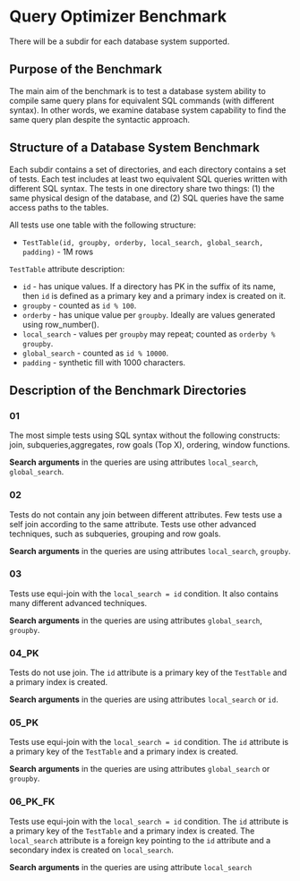 # Query Optimizer Benchmark

There will be a subdir for each database system supported.

## Purpose of the Benchmark
The main aim of the benchmark is to test a database system ability to compile same query plans for equivalent SQL commands (with different syntax). In other words, we examine database system capability to find the same query plan despite the syntactic approach. 

## Structure of a Database System Benchmark

Each subdir contains a set of directories, and each directory contains a set of tests. Each test includes at least two equivalent SQL queries written with different SQL syntax. The tests in one directory share two things: (1) the same physical design of the database, and (2) SQL queries have the same access paths to the tables. 

All tests use one table with the following structure:
- `TestTable(id, groupby, orderby, local_search, global_search, padding)` - 1M rows

`TestTable` attribute description:
- `id` - has unique values. If a directory has PK in the suffix of its name, then `id` is defined as a primary key and a primary index is created on it.
- `groupby` - counted as `id % 100`.
- `orderby` - has unique value per `groupby`. Ideally are values generated using row_number().
- `local_search` - values per `groupby` may repeat; counted as `orderby % groupby`.
- `global_search` - counted as `id % 10000`.
- `padding` - synthetic fill with 1000 characters.

## Description of the Benchmark Directories 

### 01

The most simple tests using SQL syntax without the following constructs: join, subqueries,aggregates, row goals (Top X), ordering, window functions. 

**Search arguments** in the queries are using attributes `local_search`, `global_search`. 

### 02

Tests do not contain any join between different attributes. Few tests use a self join according to the same attribute. Tests use other advanced techniques, such as subqueries, grouping and row goals.

**Search arguments** in the queries are using attributes `local_search`, `groupby`. 

### 03

Tests use equi-join with the `local_search = id` condition. It also contains many different advanced techniques.

**Search arguments** in the queries are using attributes `global_search`, `groupby`. 

### 04_PK

Tests do not use join. The `id` attribute is a primary key of the `TestTable` and a primary index is created. 

**Search arguments** in the queries are using attributes `local_search` or `id`. 

### 05_PK

Tests use equi-join with the `local_search = id` condition. The `id` attribute is a primary key of the `TestTable` and a primary index is created. 

**Search arguments** in the queries are using attributes `global_search` or `groupby`. 


### 06_PK_FK

Tests use equi-join with the `local_search = id` condition. The `id` attribute is a primary key of the `TestTable` and a primary index is created. The `local_search` attribute is a foreign key pointing to the `id` attribute and a secondary index is created on `local_search`. 

**Search arguments** in the queries are using attribute `local_search`
